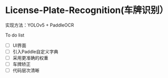 # License-Plate-Recognition(车牌识别）
实现方法：YOLOv5 + PaddleOCR

To do list
- [ ] UI界面
- [ ] 引入Paddle自定义字典
- [ ] 采用更准确的权重
- [ ] 车牌矫正
- [ ] 代码层次清晰
